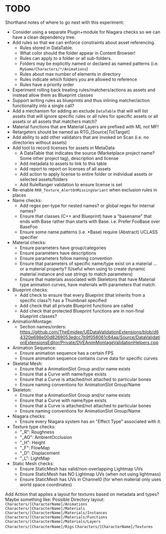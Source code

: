 # TODO

Shorthand notes of where to go next with this experiment:

* Consider using a separate Plugin+module for Niagara checks so we can have a clean dependency tree.
* Add rules so that we can enforce constraints about asset referencing.
  * Rules stored in DataTable.
  * What color should the folder appear in Content Browser!
  * Rules can apply to a folder or all sub-folders.
  * Folders may be explicitly named or declared as named patterns (i.e. `MyGame/Characters/*/Animations`)
  * Rules about max number of elements in directory
  * Rules indicate which folders you are allowed to reference
  * Rules have a priority order
* Experiment rolling back treating rules/matchers/actions as assets and instead allow them as Blueprint classes
* Support writing rules as blueprints and thus inlining matcher/action functionality into a single call?
* Add a mechanism for adding an exclude `DataTable` that will will list assets that will ignore specific rules or all rules for specific assets or all assets or all assets that matchers match?
* Material functions that are Material Layers are prefixed with ML not MF!
* Retargeters should be named as RTG_\[Source\]_To_\[Target\]
* Add ability to add other validators that are invoked on Scan (i.e. no directories without assets)
* Add tool to record licenses for assets in MetaData
    * A DataTable that indicates the source (Marketplace project name? Some other project tag), description and license
    * Add metadata to assets to link to this table
    * Add report to report on licenses of all assets
    * Add action to apply license to entire folder or individual assets or selected assets/folders
    * Add RuleRanger validation to ensure license is set
* Re-enable `RRR_Texture_AlertOnMissingVariant` when exclusion rules in places
* Name checks:
  * Add regex per-type for nested names? or global regex for internal names?
  * Ensure that classes (C++ and Blueprint) have a "basename" that ends with Base rather than starts with Base. i.e. Prefer FooBase over BaseFoo
  * Ensure some name patterns (i.e. *Base) require (Abstract) UCLASS specifier
* Material checks:
  * Ensure parameters have group/categories
  * Ensure parameters have descriptions
  * Ensure parameters follow naming convention
  * Ensure that parameters of specific name/type exist on a material ... or a material property? (Useful when using to create dynamic material instance and use strings to match parameters)
  * Ensure that materials associated with Skeletons that have Material type animation curves, have materials with parameters that match.
* Blueprint checks:
  * Add check to ensure that every Blueprint (that inherits from a specific class?) has a Thumbnail specified
  * Add check that all private Blueprint functions are called
  * Add check that protected Blueprint functions are in non-final blueprint classes?
* AnimationMontage:
  * Section names/orders: https://github.com/TheEmidee/UEDataValidationExtensions/blob/d64320e698e00d8269053edcc7b9f058061c64aa/Source/DataValidationExtensionsEditor/Private/DVEAnimMontageValidationHelpers.cpp
* Animation Sequence:
  * Ensure animation sequence has a certain FPS
  * Ensure animation sequence contains curve data for specific curves
* Skeletal Mesh:
  * Ensure that a AnimationSlot Group and/or name exists
  * Ensure that a Curve with name/type exists
  * Ensure that a Curve is attached/not attached to particular bones
  * Ensure naming conventions for AnimationSlot Group/Name
* Skeleton:
  * Ensure that a AnimationSlot Group and/or name exists
  * Ensure that a Curve with name/type exists
  * Ensure that a Curve is attached/not attached to particular bones
  * Ensure naming conventions for AnimationSlot Group/Name
* Niagara checks:
  * Ensure every Niagara system has an "Effect Type" associated with it.
* Texture type checks:
  * "_R": Roughness
  * "_AO": AmbientOcclusion
  * "_H": Height
  * "_F": FlowMap
  * "_D": Displacement
  * "_L": LightMap
* Static Mesh checks:
  * Ensure StaticMesh has valid/non-overlapping Lightmap UVs
  * Ensure StaticMesh has NO Lightmap UVs (when not using lightmass)
  * Ensure StaticMesh has UVs in Channel0 (for when material only uses world space coordinates)

Add Action that applies a layout for textures based on metadata and types? Maybe something like:
Possible Directory layout:
 `Characters/[CharacterName]/Animations`
 `Characters/[CharacterName]/Materials`
 `Characters/[CharacterName]/Materials/Instances`
 `Characters/[CharacterName]/Materials/Functions`
 `Characters/[CharacterName]/Materials/Layers`
 `Characters/[CharacterName]/Rigs`
 `Characters/[CharacterName]/Textures`
